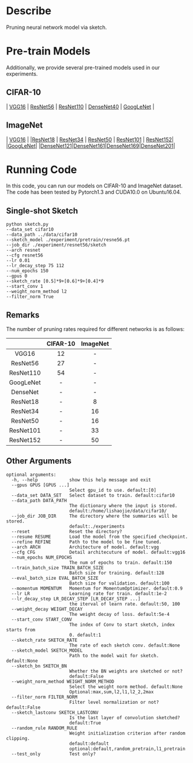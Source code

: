 # Describe

Pruning neural network model via sketch.

# Pre-train Models

Additionally, we provide several  pre-trained models used in our experiments.

## CIFAR-10

| [VGG16](https://drive.google.com/open?id=1iqcLZyMTnciVLiKOHNaKbeXixK0KOzuX) | [ResNet56](https://drive.google.com/open?id=1pt-LgK3kI_4ViXIQWuOP0qmmQa3p2qW5) | [ResNet110]() | [DenseNet40]() | [GoogLeNet]() |

## ImageNet

| [VGG16](https://download.pytorch.org/models/vgg16_bn-6c64b313.pth) | 
|[ResNet18](https://download.pytorch.org/models/resnet18-5c106cde.pth) | [ResNet34](https://download.pytorch.org/models/resnet34-333f7ec4.pth) | [ResNet50](https://download.pytorch.org/models/resnet50-19c8e357.pth) | [ResNet101](https://download.pytorch.org/models/resnet101-5d3b4d8f.pth) | [ResNet152](https://download.pytorch.org/models/resnet152-b121ed2d.pth)|
|[GoogLeNet](https://download.pytorch.org/models/googlenet-1378be20.pth)|
|[DenseNet121](https://drive.google.com/open?id=1-ZZu8yGmh518F6621BvHwBZ7NV17wf-9)|[DenseNet161](https://drive.google.com/open?id=1lNWiyyeQKtsldO7iFNmQ11WLNUNH22Jr)|[DenseNet169](https://drive.google.com/open?id=10iScGCR4QY6ZkghATkEaa61-F8buW3fB)|[DenseNet201](https://drive.google.com/open?id=1DZytePACQJyXbgLX_KIUDJRHAerUo4OT)|

# Running Code

In this code, you can run our models on CIFAR-10 and ImageNet dataset. The code has been tested by Pytorch1.3 and CUDA10.0 on Ubuntu16.04.

## Single-shot Sketch

```shell
python sketch.py 
--data_set cifar10 
--data_path ../data/cifar10 
--sketch_model ./experiment/pretrain/resne56.pt 
--job_dir ./experiment/resnet56/sketch
--arch resnet 
--cfg resnet56 
--lr 0.01
--lr_decay_step 75 112
--num_epochs 150 
--gpus 0
--sketch_rate [0.5]*9+[0.6]*9+[0.4]*9
--start_conv 1
--weight_norm_method l2 
--filter_norm True
```

## Remarks

The number of pruning rates required for different networks is as follows:

|           | CIFAR-10 | ImageNet |
| :-------: | :------: | :------: |
|   VGG16   |    12    |    -     |
| ResNet56  |    27    |    -     |
| ResNet110 |    54    |    -     |
| GoogLeNet |    -     |    -     |
| DenseNet  |    -     |    -     |
| ResNet18  |    -     |    8     |
| ResNet34  |    -     |    16    |
| ResNet50  |    -     |    16    |
| ResNet101 |    -     |    33    |
| ResNet152 |    -     |    50    |



## Other Arguments

```shell
optional arguments:
  -h, --help            show this help message and exit
  --gpus GPUS [GPUS ...]
                        Select gpu_id to use. default:[0]
  --data_set DATA_SET   Select dataset to train. default:cifar10
  --data_path DATA_PATH
                        The dictionary where the input is stored.
                        default:/home/lishaojie/data/cifar10/
  --job_dir JOB_DIR     The directory where the summaries will be stored.
                        default:./experiments
  --reset               Reset the directory?
  --resume RESUME       Load the model from the specified checkpoint.
  --refine REFINE       Path to the model to be fine tuned.
  --arch ARCH           Architecture of model. default:vgg
  --cfg CFG             Detail architecuture of model. default:vgg16
  --num_epochs NUM_EPOCHS
                        The num of epochs to train. default:150
  --train_batch_size TRAIN_BATCH_SIZE
                        Batch size for training. default:128
  --eval_batch_size EVAL_BATCH_SIZE
                        Batch size for validation. default:100
  --momentum MOMENTUM   Momentum for MomentumOptimizer. default:0.9
  --lr LR               Learning rate for train. default:1e-2
  --lr_decay_step LR_DECAY_STEP [LR_DECAY_STEP ...]
                        the iterval of learn rate. default:50, 100
  --weight_decay WEIGHT_DECAY
                        The weight decay of loss. default:5e-4
  --start_conv START_CONV
                        The index of Conv to start sketch, index starts from
                        0. default:1
  --sketch_rate SKETCH_RATE
                        The rate of each sketch conv. default:None
  --sketch_model SKETCH_MODEL
                        Path to the model wait for sketch. default:None
  --sketch_bn SKETCH_BN
                        Whether the BN weights are sketched or not?
                        default:False
  --weight_norm_method WEIGHT_NORM_METHOD
                        Select the weight norm method. default:None
                        Optional:max,sum,l2,l1,l2_2,2max
  --filter_norm FILTER_NORM
                        Filter level normalization or not? default:False
  --sketch_lastconv SKETCH_LASTCONV
                        Is the last layer of convolution sketched?
                        default:True
  --random_rule RANDOM_RULE
                        Weight initialization criterion after random clipping.
                        default:default
                        optional:default,random_pretrain,l1_pretrain
  --test_only           Test only?

```

